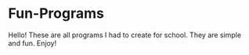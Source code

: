 # Fun-Programs
Hello! These are all programs I had to create for school. They are simple and fun. Enjoy!
